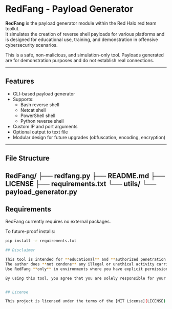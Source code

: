 # RedFang - Payload Generator

**RedFang** is the payload generator module within the Red Halo red team toolkit.  
It simulates the creation of reverse shell payloads for various platforms and is designed for educational use, training, and demonstration in offensive cybersecurity scenarios.

This is a safe, non-malicious, and simulation-only tool. Payloads generated are for demonstration purposes and do not establish real connections.

---

## Features

- CLI-based payload generator
- Supports: 
  - Bash reverse shell
  - Netcat shell
  - PowerShell shell
  - Python reverse shell
- Custom IP and port arguments
- Optional output to text file
- Modular design for future upgrades (obfuscation, encoding, encryption)

---

## File Structure

RedFang/
├── redfang.py
├── README.md
├── LICENSE
├── requirements.txt
└── utils/
    └── payload_generator.py
---

## Requirements

RedFang currently requires no external packages.

To future-proof installs:

```bash
pip install -r requirements.txt

## Disclaimer

This tool is intended for **educational** and **authorized penetration testing** purposes only.  
The author does **not condone** any illegal or unethical activity carried out using this tool.  
Use RedFang **only** in environments where you have explicit permission to test.  

By using this tool, you agree that you are solely responsible for your actions.


## License

This project is licensed under the terms of the [MIT License](LICENSE).
